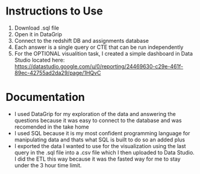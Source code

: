 # Instructions to Use
1. Download .sql file 
2. Open it in DataGrip 
3. Connect to the redshift DB and assignments database
4. Each answer is a single query or CTE that can be run independently 
5. For the OPTIONAL visualition task, I created a simple dashboard in Data Studio located here: https://datastudio.google.com/u/0/reporting/24469630-c29e-461f-89ec-42755ad2da29/page/1HQvC 

# Documentation 
- I used DataGrip for my exploration of the data and answering the questions because it was easy to connect to the database and was recomended in the take home
- I used SQL because it is my most confident programming language for manipulating data and thats what SQL is built to do so an added plus
- I exported the data I wanted to use for the visualization using the last query in the .sql file into a .csv file which I then uploaded to Data Studio. I did the ETL this way because it was the fasted way for me to stay under the 3 hour time limit. 
